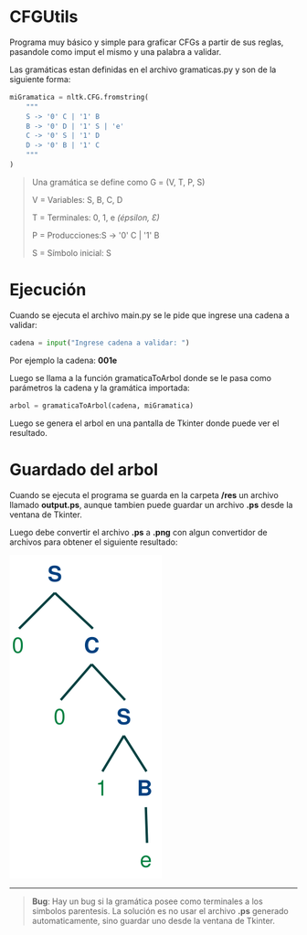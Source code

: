 # CFGUtils

Programa muy básico y simple para graficar CFGs a partir de sus reglas, pasandole como imput el mismo y una palabra a validar.

Las gramáticas estan definidas en el archivo gramaticas.py y son de la siguiente forma:

```python
miGramatica = nltk.CFG.fromstring(
    """
    S -> '0' C | '1' B
    B -> '0' D | '1' S | 'e'
    C -> '0' S | '1' D
    D -> '0' B | '1' C
    """
)
```
> Una gramática se define como G = (V, T, P, S)
>
> V = Variables: S, B, C, D
>
> T = Terminales: 0, 1, e *(épsilon, Ɛ)*
>
> P = Producciones:S -> '0' C | '1' B
>
> S = Símbolo inicial: S


# Ejecución

Cuando se ejecuta el archivo main.py se le pide que ingrese una cadena a validar:
```python
cadena = input("Ingrese cadena a validar: ")
```
Por ejemplo la cadena: **001e**

Luego se llama a la función gramaticaToArbol donde se le pasa como parámetros la cadena y la gramática importada:
```python
arbol = gramaticaToArbol(cadena, miGramatica)
```
Luego se genera el arbol en una pantalla de Tkinter donde puede ver el resultado.

# Guardado del arbol

Cuando se ejecuta el programa se guarda en la carpeta **/res** un archivo llamado **output.ps**, aunque tambien puede guardar un archivo **.ps** desde la ventana de Tkinter.

Luego debe convertir el archivo **.ps** a **.png** con algun convertidor de archivos para obtener el siguiente resultado:

![Resultado.png](https://raw.githubusercontent.com/alexismorison95/CFGUtils/master/imagenes/output.png) 

-----

> **Bug**: Hay un bug si la gramática posee como terminales a los simbolos parentesis. La solución es no usar el archivo **.ps** generado automaticamente, sino guardar uno desde la ventana de Tkinter.